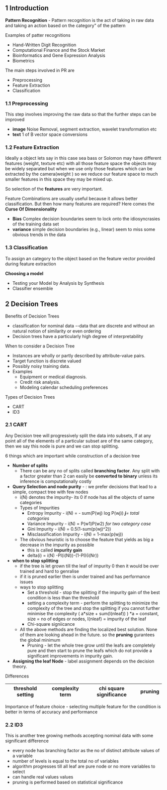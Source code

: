 ## 1 Introduction

**Pattern Recognition**  - Pattern recognition is the act of taking in raw data and taking an action based on the category" of the pattern

Examples of patter recognitions 

* Hand-Written Digit Recognition
* Computational Finance and the Stock Market
* Bioinformatics and Gene Expression Analysis
* Biometrics

The main steps involved in PR are

* Preprocessing
* Feature Extraction
* Classification

### 1.1 Preprocessing

This step involves improving the raw data so that the further steps can be improved

* **image** Noise Removal, segment extraction, wavelet transformation etc
* **text** 1 of B vector space conversions

### 1.2 Feature Extraction

Ideally a object lets say in this case sea bass or Solomon may have different features (weight, texture
etc) with all those feature space the objects may be widely separated but when we use only those features 
which can be extracted by the camera(weight ) so we reduce our feature space to much smaller features in 
this space they may be mixed up. 

So selection of the **features** are very important.

Feature Combinations are usually useful because it allows better classification. But then how many
features are required? Here comes the **Curse Of Dimensionality** 

* **Bias** Complex decision boundaries seem to lock onto the idiosyncrasies of the training data set
* **variance** simple decision boundaries (e.g., linear) seem to miss some obvious trends in the data

### 1.3 Classification 

To assign an category to the object based on the feature vector provided during feature extraction

**Choosing a model**

* Testing your Model by Analysis by Synthesis
* Classifier ensemble

## 2 Decision Trees

Benefits of Decision Trees

* classification for nominal data --data that are discrete and without an natural notion of similarity or even ordering
* Decision trees have a particularly high degree of interpretability  

When to consider a Decision Tree

* Instances are wholly or partly described by attribute-value pairs.
* Target function is discrete valued
* Possibly noisy training data.
* Examples
    * Equipment or medical diagnosis.
    * Credit risk analysis.
    * Modeling calendar scheduling preferences

Types of Decision Trees

* CART
* ID3

### 2.1 CART

Any Decision tree will progressively split the data into subsets, If at any point all of the elements of
a particular subset are of the same category, then we say this node is pure and we can stop splitting.

6 things which are important while construction of a decision tree

* **Number of splits**
    * There can be any no of splits called **branching factor**. Any split with a factor greater than 2 can
      easily be **converted to binary** unless its inference is computationally costly
* **Query Selection and node purity** - : we prefer decisions that lead to a simple, compact tree with few nodes
    * i(N) denotes the impurity- its 0 if node has all the objects of same categories 
    * Types of Impurities
        * Entropy Impurity - i(N) =  - sum(P(wj) log P(wj))  ***j**= total categories* 
        * Variance Impurity - i(N) = P(w1)P(w2) *for two category case*
        * Gini Impurity - i(N) = 0.5(1-sum(p(wj)^2))
        * Misclassification Impurity - i(N) = 1-max(p(wj))
    * The obvious heuristic is to choose the feature that yields as big a decrease in the impurity as possible
        * this is called **impurity gain**
        * delta(i) = i(N) -Pl(i(Nl))-(1-Pl)(i(Nr))
* **when to stop splitting** 
    * if the tree is let grown till the leaf of impurity 0 then it would be over trained and hard to
      genralise
    * if it is pruned earlier then is under trained and has performance issues
    * ways to stop splitting
        * Set a threshold - stop the splitting if the impurity gain of the best condition is less than
          the threshold 
        * setting a complexity term - perform the splitting to minimize the complexity of the tree and
          stop the splitting if you cannot further minimise the complexity ( a*size + sum(I(nleaf)) )
          *a = constant,  size = no of edges or nodes, I(nleaf) = impurity of the leaf
        * Chi-square signiicance
    * All the above methods are finding the localized best solution. None of them are looking ahead in
      the future. so the **pruning** gurantees the global minimum 
        * Pruning - let the whole tree grow until the leafs are completely pure and then start to prune
          the leafs which do not provide a significant improvements in impurity gain.
* **Assigning the leaf Node** - label assignment depends on the decision theory.

Differences

threshold setting | complexity term | chi square significance | pruning
------------------|-----------------|-------------------------|--------


Importance of feature choice - selecting multiple feature for the condition is better in terms of
accuracy and performance

### 2.2 ID3

This is another tree growing methods accepting nominal data with some significant difference  
* every node has branching factor as the no of distinct attribute values of a variable
* number of levels is equal to the total no of variables
* algorithm progresses till  all leaf are pure node or no more variables to select
* can handle real values values
* pruning is performed based on statistical significance

